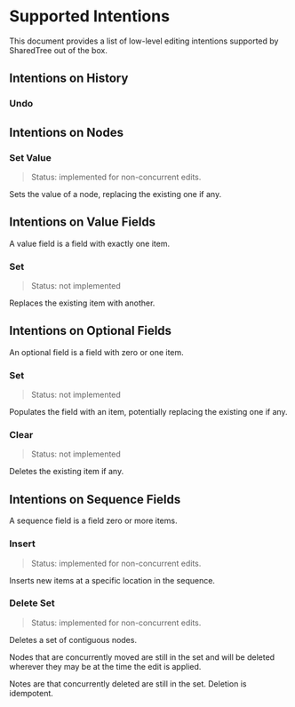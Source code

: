 # Supported Intentions

This document provides a list of low-level editing intentions supported by SharedTree out of the box.

## Intentions on History

### Undo


## Intentions on Nodes

### Set Value

> Status: implemented for non-concurrent edits.

Sets the value of a node, replacing the existing one if any.

## Intentions on Value Fields

A value field is a field with exactly one item.

### Set

> Status: not implemented

Replaces the existing item with another.

## Intentions on Optional Fields

An optional field is a field with zero or one item.

### Set

> Status: not implemented

Populates the field with an item, potentially replacing the existing one if any.

### Clear

> Status: not implemented

Deletes the existing item if any.

## Intentions on Sequence Fields

A sequence field is a field zero or more items.

### Insert

> Status: implemented for non-concurrent edits.

Inserts new items at a specific location in the sequence.

### Delete Set

> Status: implemented for non-concurrent edits.

Deletes a set of contiguous nodes.

Nodes that are concurrently moved are still in the set and will be deleted wherever they may be at the time the edit is applied.

Notes are that concurrently deleted are still in the set.
Deletion is idempotent.